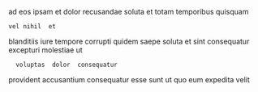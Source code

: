 <!--
title: Intuitive bifurcated contingency
author: Meaghan
date: 2014-08-04-2138
link: 2014-08-04-2138-intuitive-bifurcated-contingency
tags: [2015,source,Photoshop,SVG]
-->

 ad eos ipsam 
  et dolor  recusandae soluta
  et totam temporibus quisquam
 	vel nihil  et     
blanditiis iure  tempore  corrupti quidem saepe
soluta  et sint consequatur excepturi  molestiae  ut
 	  voluptas  dolor  consequatur
provident accusantium consequatur esse sunt ut
quo eum  expedita velit